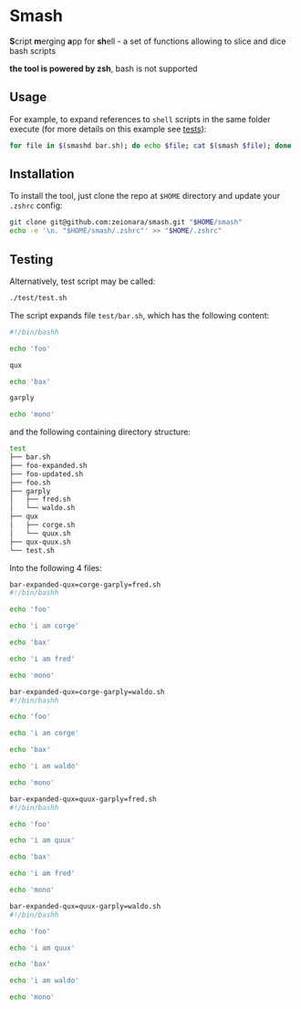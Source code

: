# Smash

**S**cript **m**erging **a**pp for **sh**ell - a set of functions allowing to slice and dice bash scripts

**the tool is powered by zsh**, bash is not supported

## Usage

For example, to expand references to `shell` scripts in the same folder execute (for more details on this example see [tests](test)):

```sh
for file in $(smashd bar.sh); do echo $file; cat $(smash $file); done
```

## Installation

To install the tool, just clone the repo at `$HOME` directory and update your `.zshrc` config:

```sh
git clone git@github.com:zeionara/smash.git "$HOME/smash"
echo -e '\n. "$HOME/smash/.zshrc"' >> "$HOME/.zshrc"
```

## Testing

Alternatively, test script may be called:

```sh
./test/test.sh
```

The script expands file `test/bar.sh`, which has the following content:

```sh
#!/bin/bashh

echo 'foo'

qux

echo 'bax'

garply

echo 'mono'
```

and the following containing directory structure:

```sh
test
├── bar.sh
├── foo-expanded.sh
├── foo-updated.sh
├── foo.sh
├── garply
│   ├── fred.sh
│   └── waldo.sh
├── qux
│   ├── corge.sh
│   └── quux.sh
├── qux-quux.sh
└── test.sh
```

Into the following 4 files:

```sh
bar-expanded-qux=corge-garply=fred.sh
#!/bin/bashh

echo 'foo'

echo 'i am corge'

echo 'bax'

echo 'i am fred'

echo 'mono'

bar-expanded-qux=corge-garply=waldo.sh
#!/bin/bashh

echo 'foo'

echo 'i am corge'

echo 'bax'

echo 'i am waldo'

echo 'mono'

bar-expanded-qux=quux-garply=fred.sh
#!/bin/bashh

echo 'foo'

echo 'i am quux'

echo 'bax'

echo 'i am fred'

echo 'mono'

bar-expanded-qux=quux-garply=waldo.sh
#!/bin/bashh

echo 'foo'

echo 'i am quux'

echo 'bax'

echo 'i am waldo'

echo 'mono'
```
